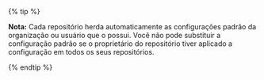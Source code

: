 {% tip %}

**Nota:** Cada repositório herda automaticamente as configurações padrão da organização ou usuário que o possui. Você não pode substituir a configuração padrão se o proprietário do repositório tiver aplicado a configuração em todos os seus repositórios.

{% endtip %}
